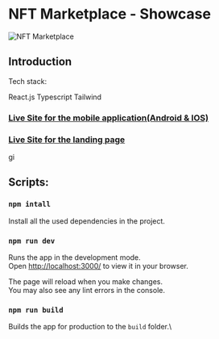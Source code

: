 # NFT Marketplace - Showcase

![NFT Marketplace](https://i.ibb.co/X5kYdvB/image.png)

## Introduction

Tech stack:

React.js
Typescript
Tailwind

### [Live Site for the mobile application(Android & IOS)](https://expo.dev/@majd-sufian/pronef?serviceType=classic&distribution=expo-go)

### [Live Site for the landing page](https://nft-markeplace.netlify.app/)

gi

## Scripts:

### `npm intall`

Install all the used dependencies in the project.

### `npm run dev`

Runs the app in the development mode.\
Open [http://localhost:3000/](http://localhost:3000/) to view it in your browser.

The page will reload when you make changes.\
You may also see any lint errors in the console.

### `npm run build`

Builds the app for production to the `build` folder.\
